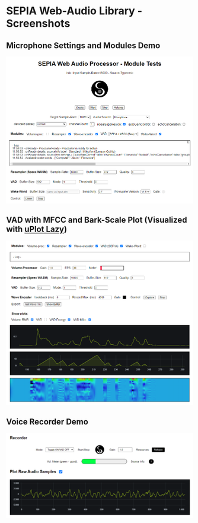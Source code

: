 # SEPIA Web-Audio Library - Screenshots

## Microphone Settings and Modules Demo

<p align="center">
  <img src="mic-settings-and-wake-word.png" alt="SEPIA Web-Audio Mic and Modules"/>
</p>

## VAD with MFCC and Bark-Scale Plot (Visualized with [uPlot Lazy](https://github.com/bytemind-de/uPlot-lazy-interface))

<p align="center">
  <img src="modules-sepia-vad-mfcc.png" alt="SEPIA Web-Audio VAD + MFCC"/>
</p>

## Voice Recorder Demo

<p align="center">
  <img src="voice-recorder-demo.png" alt="SEPIA Voice Recorder Demo"/>
</p>


